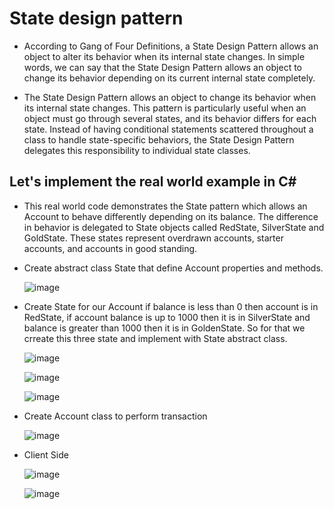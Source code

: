 
# State design pattern

- According to Gang of Four Definitions, a State Design Pattern allows an object to alter its behavior when its internal state changes. In simple words, we can say that the State Design Pattern allows an object to change its behavior depending on its current internal state completely.
  
- The State Design Pattern allows an object to change its behavior when its internal state changes. This pattern is particularly useful when an object must go through several states, and its behavior differs for each state. Instead of having conditional statements scattered throughout a class to handle state-specific behaviors, the State Design Pattern delegates this responsibility to individual state classes.
  
  
## Let's implement the real world example in C#

- This real world code demonstrates the State pattern which allows an Account to behave differently depending on its balance. The difference in behavior is delegated to State objects called RedState, SilverState and GoldState. These states represent overdrawn accounts, starter accounts, and accounts in good standing.


- Create abstract class State that define Account properties and methods.

  ![image](https://github.com/jil1710/readmedemo/assets/125335932/2586712c-d99e-4a69-8af1-426c79433ebd)

- Create State for our Account if balance is less than 0 then account is in RedState, if account balance is up to 1000 then it is in SilverState and balance is greater than 1000 then it is in GoldenState. So for that we crreate this three state and implement with State abstract class.

  ![image](https://github.com/jil1710/readmedemo/assets/125335932/49cebf58-5c37-448e-a90a-aa581a5cd37c)

  ![image](https://github.com/jil1710/readmedemo/assets/125335932/cf69cf84-19f6-4110-b886-f23a412aed16)

  ![image](https://github.com/jil1710/readmedemo/assets/125335932/b9380fe3-ba7a-4ff3-9486-7c3b76c400c7)


- Create Account class to perform transaction

  ![image](https://github.com/jil1710/readmedemo/assets/125335932/08902736-4f64-4313-9e7f-6f641200da29)

- Client Side

  ![image](https://github.com/jil1710/readmedemo/assets/125335932/0f95496a-0527-4e77-8291-72b1e712b7e1)

  ![image](https://github.com/jil1710/readmedemo/assets/125335932/80dc8013-0740-4953-b338-8e2bf7c7f3a1)














